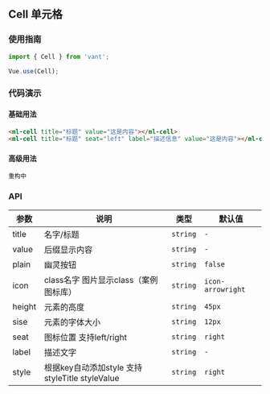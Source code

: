 ## Cell 单元格

### 使用指南

```javascript
import { Cell } from 'vant';

Vue.use(Cell);
```
### 代码演示

#### 基础用法

```html
<ml-cell title="标题" value="这是内容"></ml-cell>
<ml-cell title="标题" seat="left" label="描述信息" value="这是内容"></ml-cell>
```

#### 高级用法

```html
重构中
```
### API 

| 参数 | 说明 | 类型 | 默认值 |
|------|------|------|------|
| title | 名字/标题 | `string` | `-` |
| value | 后缀显示内容 | `string` | `-` |
| plain | 幽灵按钮 | `string` | `false` |
| icon | class名字 图片显示class（案例图标库） | `string` | `icon-arrowright` |
| height | 元素的高度 | `string` | `45px` |
| sise | 元素的字体大小 | `string` | `12px` |
| seat | 图标位置 支持left/right | `string` | `right` |
| label | 描述文字 | `string` | `-` |
| style | 根据key自动添加style 支持 styleTitle  styleValue | `string` | `right` |
